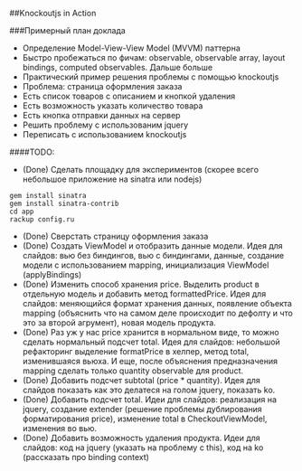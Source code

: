 ##Knockoutjs in Action

###Примерный план доклада

* Определение  Model-View-View Model (MVVM) паттерна
* Быстро пробежаться по фичам: observable, observable array, layout bindings, computed observables. Дальше больше
* Практический пример решения проблемы с помощью knockoutjs
* Проблема: страница оформления заказа
* Есть список товаров с описанием и кнопкой удаления
* Есть возможность указать количество товара
* Есть кнопка отправки данных на сервер
* Решить проблему с использованим jquery
* Переписать с использованием knockoutjs


####TODO:

* (Done) Сделать площадку для экспериментов (скорее всего небольшое приложение на sinatra или nodejs)

```
gem install sinatra
gem install sinatra-contrib
cd app
rackup config.ru
```

* (Done) Сверстать страницу оформления заказа
* (Done) Создать ViewModel и отобразить данные модели. Идея для слайдов: вью без биндингов, вью с биндингами, данные, создание модели с использованием mapping, инициализация ViewModel (applyBindings)
* (Done) Изменить способ хранения price. Выделить product в отдельную модель и добавить метод formattedPrice. Идея для слайдов: меняющийся формат хранения данных, появление объекта mapping (объяснить что на самом деле происходит по дефолту и что это за второй агрумент), новая модель продукта.
* (Done) Раз уж у нас price хранится в нормальном виде, то можно сделать нормальный подсчет total. Идея для слайдов: небольшой рефакторинг
выделение formatPrice в хелпер, метод total, изменившаяся вьюха. И еще, после объяснения предназначения mapping сделать только quantity observable для product.
* (Done) Добавить подсчет subtotal (price * quantity). Идея для слайдов показать как это делатеся на голом jquery, показать ko.
* (Done) Добавить подсчет total. Идеи для слайдов: реализация на jquery, создание extender (решение проблемы дублирования форматирования price), изменение total в CheckoutViewModel, изменения во вью.
* (Done) Добавить возможность удаления продукта. Идеи для слайдов: код на jquery (указать на проблему с this), код на ko (рассказать про binding context)
